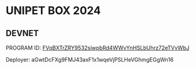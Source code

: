 # UNIPET BOX 2024

## DEVNET

PROGRAM ID: [FVqBXTrZRY9532siwpbRd4WWvYnHSLbUhrz72eTVvWbJ](https://explorer.solana.com/address/FVqBXTrZRY9532siwpbRd4WWvYnHSLbUhrz72eTVvWbJ?cluster=devnet)

Deployer: aGwtDcFXg9FMJ43axF1x1wqeVjPSLHeVGhmgEGgWn16

